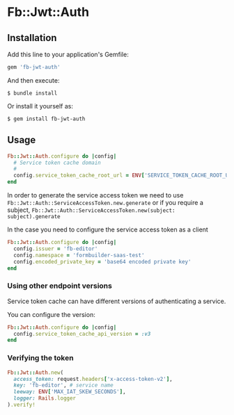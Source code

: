 # Fb::Jwt::Auth

## Installation

Add this line to your application's Gemfile:

```ruby
gem 'fb-jwt-auth'
```

And then execute:

    $ bundle install

Or install it yourself as:

    $ gem install fb-jwt-auth

## Usage

```ruby
Fb::Jwt::Auth.configure do |config|
  # Service token cache domain
  #
  config.service_token_cache_root_url = ENV['SERVICE_TOKEN_CACHE_ROOT_URL']
end
```
In order to generate the service access token we need to use `Fb::Jwt::Auth::ServiceAccessToken.new.generate` or if you require a subject, `Fb::Jwt::Auth::ServiceAccessToken.new(subject: subject).generate`

In the case you need to configure the service access token as a client
```ruby
Fb::Jwt::Auth.configure do |config|
  config.issuer = 'fb-editor'
  config.namespace = 'formbuilder-saas-test'
  config.encoded_private_key = 'base64 encoded private key'
end
```

### Using other endpoint versions

Service token cache can have different versions of authenticating a service.

You can configure the version:

```ruby
Fb::Jwt::Auth.configure do |config|
  config.service_token_cache_api_version = :v3
end
```

### Verifying the token

```ruby
Fb::Jwt::Auth.new(
  access_token: request.headers['x-access-token-v2'],
  key: 'fb-editor', # service name
  leeway: ENV['MAX_IAT_SKEW_SECONDS'],
  logger: Rails.logger
).verify!
```
